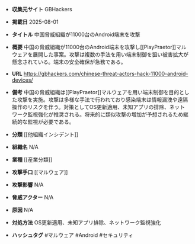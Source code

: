 - **収集元サイト**
GBHackers

- **掲載日**
2025-08-01

- **タイトル**
中国脅威組織が11000台のAndroid端末を攻撃

- **概要**
中国の脅威組織が11000台のAndroid端末を攻撃し[[PlayPraetor]]マルウェアを展開した事案。攻撃は複数の手法を用い端末制御を狙い被害拡大が懸念されている。端末の安全確保が急務である。

- **URL**
https://gbhackers.com/chinese-threat-actors-hack-11000-android-devices/

- **備考**
中国の脅威組織は[[PlayPraetor]]マルウェアを用い端末制御を目的とした攻撃を実施。攻撃は多様な手法で行われており感染端末は情報漏洩や遠隔操作のリスクを伴う。対策としてOS更新適用、未知アプリの排除、ネットワーク監視強化が推奨される。将来的に類似攻撃の増加が予想されるため継続的な監視が必要である。

- **分類**
[[他組織インシデント]]

- **組織名**
N/A

- **業種**
[[産業分類]]

- **攻撃手口**
[[マルウェア]]

- **攻撃影響**
N/A

- **脅威アクター**
N/A

- **原因**
N/A

- **対処方法**
OS更新適用、未知アプリ排除、ネットワーク監視強化

- **ハッシュタグ**
#マルウェア #Android #セキュリティ
